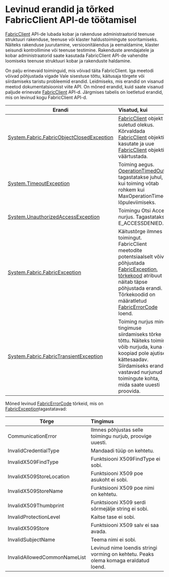 <properties
   pageTitle="Levinud FabricClient erandid visati | Microsoft Azure'i"
   description="Kirjeldatakse levinud vigu, mis võib olla salvestamisel FabricClient API-d, läbimiseks rakenduste ja kobar haldamise toimingute ja erandid."
   services="service-fabric"
   documentationCenter=".net"
   authors="rwike77"
   manager="timlt"
   editor=""/>

<tags
   ms.service="service-fabric"
   ms.devlang="dotnet"
   ms.topic="article"
   ms.tgt_pltfrm="NA"
   ms.workload="NA"
   ms.date="08/25/2016"
   ms.author="ryanwi"/>

# <a name="common-exceptions-and-errors-when-working-with-the-fabricclient-apis"></a>Levinud erandid ja tõrked FabricClient API-de töötamisel
[FabricClient](https://msdn.microsoft.com/library/system.fabric.fabricclient.aspx) API-de lubada kobar ja rakenduse administraatorid teenuse struktuuri rakenduse, teenuse või klaster haldustoimingute sooritamiseks. Näiteks rakenduse juurutamine, versioonitäiendus ja eemaldamine, klaster seisundi kontrollimine või teenuse testimine. Rakenduste arendajatele ja kobar administraatorid saate kasutada FabricClient API-de vahendite loomiseks teenuse struktuuri kobar ja rakenduste haldamine.

On palju erinevaid toiminguid, mis võivad täita FabricClient.  Iga meetodi võivad põhjustada vigade Vale sisestuse tõttu, käitusaja tõrgete või siirdamiseks taristu probleemid erandid.  Leidmiseks, mis erandid on visanud meetod dokumentatsioonist viite API. On mõned erandid, kuid saate visanud paljude erinevate [FabricClient](https://msdn.microsoft.com/library/system.fabric.fabricclient.aspx) API-d. Järgmises tabelis on loetletud erandid, mis on levinud kogu FabricClient API-d.

|Erandi| Visatud, kui|
|---------|:-----------|
|[System.Fabric.FabricObjectClosedException](https://msdn.microsoft.com/library/system.fabric.fabricobjectclosedexception.aspx)|[FabricClient](https://msdn.microsoft.com/library/system.fabric.fabricclient.aspx) objekt on suletud olekus. Kõrvaldada [FabricClient](https://msdn.microsoft.com/library/system.fabric.fabricclient.aspx) objekti kasutate ja uue [FabricClient](https://msdn.microsoft.com/library/system.fabric.fabricclient.aspx) objekti väärtustada. |
|[System.TimeoutException](https://msdn.microsoft.com/library/system.timeoutexception.aspx)|Toiming aegus. [OperationTimedOut](https://msdn.microsoft.com/library/system.fabric.fabricerrorcode.aspx) tagastatakse juhul, kui toiming võtab rohkem kui MaxOperationTimeout lõpuleviimiseks.|
|[System.UnauthorizedAccessException](https://msdn.microsoft.com/en-us/library/system.unauthorizedaccessexception.aspx)|Toimingu Otsi Accessi nurjus. Tagastatakse E_ACCESSDENIED.|
|[System.Fabric.FabricException](https://msdn.microsoft.com/library/system.fabric.fabricexception.aspx)|Käitustõrge ilmnes nii toimingut. FabricClient meetodite potentsiaalselt võivad põhjustada [FabricException](https://msdn.microsoft.com/library/system.fabric.fabricexception.aspx), [tõrkekood](https://msdn.microsoft.com/library/system.fabric.fabricexception.errorcode.aspx) atribuut näitab täpse põhjustada erandi. Tõrkekoodid on määratletud [FabricErrorCode](https://msdn.microsoft.com/library/system.fabric.fabricerrorcode.aspx) loend.|
|[System.Fabric.FabricTransientException](https://msdn.microsoft.com/library/system.fabric.fabrictransientexception.aspx)|Toiming nurjus mingi tingimuse siirdamiseks tõrke tõttu. Näiteks toiming võib nurjuda, kuna on koopiad pole ajutiselt kättesaadav. Siirdamiseks erandid vastavad nurjunud toimingute kohta, mida saate uuesti proovida.|

Mõned levinud [FabricErrorCode](https://msdn.microsoft.com/library/system.fabric.fabricerrorcode.aspx) tõrkeid, mis on [FabricException](https://msdn.microsoft.com/library/system.fabric.fabricexception.aspx)tagastatavad:

|Tõrge| Tingimus|
|---------|:-----------|
|CommunicationError|Ilmnes põhjustas selle toimingu nurjub, proovige uuesti.|
|InvalidCredentialType|Mandaadi tüüp on kehtetu.|
|InvalidX509FindType|Funktsiooni X509FindType ei sobi.|
|InvalidX509StoreLocation|Funktsiooni X509 poe asukoht ei sobi.|
|InvalidX509StoreName|Funktsiooni X509 poe nimi on kehtetu.|
|InvalidX509Thumbprint|Funktsiooni X509 serdi sõrmejälje string ei sobi.|
|InvalidProtectionLevel|Kaitse tase ei sobi.|
|InvalidX509Store|Funktsiooni X509 salv ei saa avada.|
|InvalidSubjectName|Teema nimi ei sobi.|
|InvalidAllowedCommonNameList|Levinud nime loendis stringi vorming on kehtetu. Peaks olema komaga eraldatud loend.|
